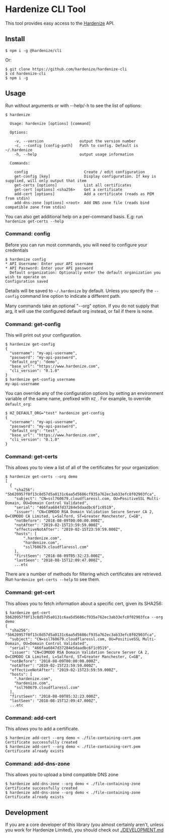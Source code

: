 # Hardenize CLI Tool

This tool provides easy access to the [Hardenize](https://www.hardenize.com) API.

## Install

```shell
$ npm i -g @hardenize/cli
```

Or:

```shell
$ git clone https://github.com/hardenize/hardenize-cli
$ cd hardenize-cli
$ npm i -g
```

## Usage

Run without arguments or with --help/-h to see the list of options:

```shell
$ hardenize

  Usage: hardenize [options] [command]

  Options:

    -v, --version                output the version number
    -c, --config [config-path]   Path to config. Default is ~/.hardenize
    -h, --help                   output usage information

  Commands:

    config                         Create / edit configuration
    get-config [key]               Display configuration. If key is supplied, will only output that item
    get-certs [options]            List all certificates
    get-cert [options] <sha256>    Get a certificate
    add-cert [options]             Add a certificate (reads as PEM from stdin)
    add-dns-zone [options] <root>  Add DNS zone file (reads bind compatible zone from stdin)
```

You can also get additional help on a per-command basis. E.g: run `hardenize get-certs --help`

### Command: config

Before you can run most commands, you will need to configure your credentials

```shell
$ hardenize config
* API Username: Enter your API username
* API Password: Enter your API password
  Default organization: Optionally enter the default organization you wish to operate on
Configuration saved
```

Details will be saved to `~/.hardenize` by default. Unless you specify the `--config`
command line option to indicate a different path.

Many commands take an optional "--org" option. If you do not supply that arg, it will
use the configured default org instead, or fail if there is none.

### Command: get-config

This will print out your configuration.

```shell
$ hardenize get-config
{
  "username": "my-api-username",
  "password": "my-api-password",
  "default_org": "demo",
  "base_url": "https://www.hardenize.com",
  "cli_version": "0.1.0"
}
$ hardenize get-config username
my-api-username
```

You can override any of the configuration options by setting an environment variable of
the same name, prefixed with `HZ_`. For example, to override `default_org`:

```shell
$ HZ_DEFAULT_ORG="test" hardenize get-config
{
  "username": "my-api-username",
  "password": "my-api-password",
  "default_org": "test",
  "base_url": "https://www.hardenize.com",
  "cli_version": "0.1.0"
}
```

### Command: get-certs

This allows you to view a list of all of the certificates for your organization:

```shell
$ hardenize get-certs --org demo
[
  {
    "sha256": "5b620957f0f13c8d57d5a0131c6aa5d5686cf935a762ec3ab33efc8f02903fca",
    "subject": "CN=ssl760679.cloudflaressl.com, OU=PositiveSSL Multi-Domain, OU=Domain Control Validated",
    "serial": "466faa6847d37284e5daadbc6f1c0519",
    "issuer": "CN=COMODO RSA Domain Validation Secure Server CA 2, O=COMODO CA Limited, L=Salford, ST=Greater Manchester, C=GB",
    "notBefore": "2018-08-09T00:00:00.000Z",
    "notAfter": "2019-02-15T23:59:59.000Z",
    "effectiveNotAfter": "2019-02-15T23:59:59.000Z",
    "hosts": [
        ".hardenize.com",
        "hardenize.com",
        "ssl760679.cloudflaressl.com"
    ],
    "firstSeen": "2018-08-09T05:32:23.000Z",
    "lastSeen": "2018-08-15T12:09:47.000Z",
    ...etc
```

There are a number of methods for filtering which certificates are retrieved. Run `hardenize get-certs --help` to see them.

### Command: get-cert <sha256>

This allows you to fetch information about a specific cert, given its SHA256:

```shell
$ hardenize get-cert 5b620957f0f13c8d57d5a0131c6aa5d5686cf935a762ec3ab33efc8f02903fca --org demo
{
  "sha256": "5b620957f0f13c8d57d5a0131c6aa5d5686cf935a762ec3ab33efc8f02903fca",
  "subject": "CN=ssl760679.cloudflaressl.com, OU=PositiveSSL Multi-Domain, OU=Domain Control Validated",
  "serial": "466faa6847d37284e5daadbc6f1c0519",
  "issuer": "CN=COMODO RSA Domain Validation Secure Server CA 2, O=COMODO CA Limited, L=Salford, ST=Greater Manchester, C=GB",
  "notBefore": "2018-08-09T00:00:00.000Z",
  "notAfter": "2019-02-15T23:59:59.000Z",
  "effectiveNotAfter": "2019-02-15T23:59:59.000Z",
  "hosts": [
    ".hardenize.com",
    "hardenize.com",
    "ssl760679.cloudflaressl.com"
  ],
  "firstSeen": "2018-08-09T05:32:23.000Z",
  "lastSeen": "2018-08-15T12:09:47.000Z",
  ...etc
```

### Command: add-cert

This allows you to add a certificate.

```shell
$ hardenize add-cert --org demo < ./file-containing-cert.pem 
Certificate successfully created
$ hardenize add-cert --org demo < ./file-containing-cert.pem 
Certificate already exists
```

### Command: add-dns-zone

This allows you to upload a bind compatible DNS zone

```shell
$ hardenize add-dns-zone --org demo < ./file-containing-zone
Certificate successfully created
$ hardenize add-dns-zone --org demo < ./file-containing-zone
Certificate already exists
```

## Development

If you are a core developer of this library (you almost certainly aren't, unless you work for
Hardenize Limited), you should check out [./DEVELOPMENT.md](DEVELOPMENT.md)